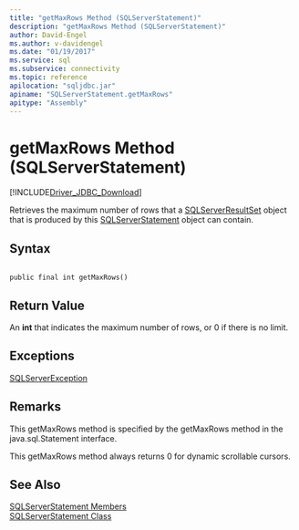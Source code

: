 ```yaml
---
title: "getMaxRows Method (SQLServerStatement)"
description: "getMaxRows Method (SQLServerStatement)"
author: David-Engel
ms.author: v-davidengel
ms.date: "01/19/2017"
ms.service: sql
ms.subservice: connectivity
ms.topic: reference
apilocation: "sqljdbc.jar"
apiname: "SQLServerStatement.getMaxRows"
apitype: "Assembly"
---
```

# getMaxRows Method (SQLServerStatement)
[!INCLUDE[Driver_JDBC_Download](../../../includes/driver_jdbc_download.md)]

  Retrieves the maximum number of rows that a [SQLServerResultSet](../../../connect/jdbc/reference/sqlserverresultset-class.md) object that is produced by this [SQLServerStatement](../../../connect/jdbc/reference/sqlserverstatement-class.md) object can contain.  
  
## Syntax  
  
```  
  
public final int getMaxRows()  
```  
  
## Return Value  
 An **int** that indicates the maximum number of rows, or 0 if there is no limit.  
  
## Exceptions  
 [SQLServerException](../../../connect/jdbc/reference/sqlserverexception-class.md)  
  
## Remarks  
 This getMaxRows method is specified by the getMaxRows method in the java.sql.Statement interface.  
  
 This getMaxRows method always returns 0 for dynamic scrollable cursors.  
  
## See Also  
 [SQLServerStatement Members](../../../connect/jdbc/reference/sqlserverstatement-members.md)   
 [SQLServerStatement Class](../../../connect/jdbc/reference/sqlserverstatement-class.md)  
  
  
